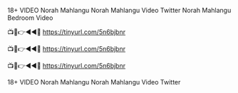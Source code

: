 18+ VIDEO Norah Mahlangu Norah Mahlangu Video Twitter Norah Mahlangu Bedroom Video

📺📱👉◄◄🔴  https://tinyurl.com/5n6bjbnr

📺📱👉◄◄🔴  https://tinyurl.com/5n6bjbnr

📺📱👉◄◄🔴  https://tinyurl.com/5n6bjbnr

18+ VIDEO Norah Mahlangu Norah Mahlangu Video Twitter

